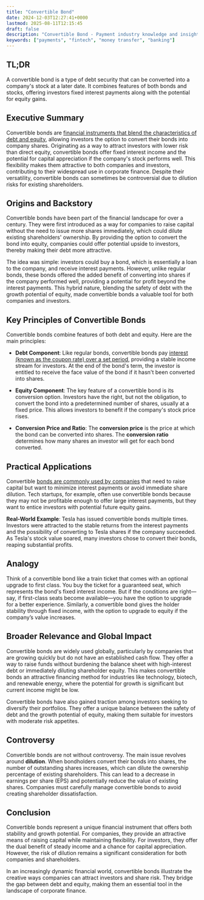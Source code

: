 ```yaml
---
title: "Convertible Bond"
date: 2024-12-03T12:27:41+0000
lastmod: 2025-08-11T12:15:45
draft: false
description: "Convertible Bond - Payment industry knowledge and insights"
keywords: ["payments", "fintech", "money transfer", "banking"]
---
```


## TL;DR

A convertible bond is a type of debt security that can be converted into a company's stock at a later date. It combines features of both bonds and stocks, offering investors fixed interest payments along with the potential for equity gains.

## Executive Summary

Convertible bonds are [financial instruments that blend the characteristics of debt and equity](https://faisalkhanllc.xyz/resources/payments-wiki/r/real-world-assets-rwa/), allowing investors the option to convert their bonds into company shares. Originating as a way to attract investors with lower risk than direct equity, convertible bonds offer fixed interest income and the potential for capital appreciation if the company's stock performs well. This flexibility makes them attractive to both companies and investors, contributing to their widespread use in corporate finance. Despite their versatility, convertible bonds can sometimes be controversial due to dilution risks for existing shareholders.

## Origins and Backstory

Convertible bonds have been part of the financial landscape for over a century. They were first introduced as a way for companies to raise capital without the need to issue more shares immediately, which could dilute existing shareholders' ownership. By providing the option to convert the bond into equity, companies could offer potential upside to investors, thereby making their debt more attractive.

The idea was simple: investors could buy a bond, which is essentially a loan to the company, and receive interest payments. However, unlike regular bonds, these bonds offered the added benefit of converting into shares if the company performed well, providing a potential for profit beyond the interest payments. This hybrid nature, blending the safety of debt with the growth potential of equity, made convertible bonds a valuable tool for both companies and investors.

## Key Principles of Convertible Bonds

Convertible bonds combine features of both debt and equity. Here are the main principles:

- **Debt Component**: Like regular bonds, convertible bonds pay [interest (known as the coupon rate) over a set period](https://faisalkhanllc.xyz/resources/payments-wiki/i/interest/interest-rates/), providing a stable income stream for investors. At the end of the bond's term, the investor is entitled to receive the face value of the bond if it hasn't been converted into shares.

- **Equity Component**: The key feature of a convertible bond is its conversion option. Investors have the right, but not the obligation, to convert the bond into a predetermined number of shares, usually at a fixed price. This allows investors to benefit if the company's stock price rises.

- **Conversion Price and Ratio**: The **conversion price** is the price at which the bond can be converted into shares. The **conversion ratio** determines how many shares an investor will get for each bond converted.

## Practical Applications

Convertible [bonds are commonly used by companies](https://faisalkhanllc.xyz/resources/payments-wiki/b/bonds/) that need to raise capital but want to minimize interest payments or avoid immediate share dilution. Tech startups, for example, often use convertible bonds because they may not be profitable enough to offer large interest payments, but they want to entice investors with potential future equity gains.

**Real-World Example**: Tesla has issued convertible bonds multiple times. Investors were attracted to the stable returns from the interest payments and the possibility of converting to Tesla shares if the company succeeded. As Tesla's stock value soared, many investors chose to convert their bonds, reaping substantial profits.

## Analogy

Think of a convertible bond like a train ticket that comes with an optional upgrade to first class. You buy the ticket for a guaranteed seat, which represents the bond's fixed interest income. But if the conditions are right—say, if first-class seats become available—you have the option to upgrade for a better experience. Similarly, a convertible bond gives the holder stability through fixed income, with the option to upgrade to equity if the company’s value increases.

## Broader Relevance and Global Impact

Convertible bonds are widely used globally, particularly by companies that are growing quickly but do not have an established cash flow. They offer a way to raise funds without burdening the balance sheet with high-interest debt or immediately diluting shareholder equity. This makes convertible bonds an attractive financing method for industries like technology, biotech, and renewable energy, where the potential for growth is significant but current income might be low.

Convertible bonds have also gained traction among investors seeking to diversify their portfolios. They offer a unique balance between the safety of debt and the growth potential of equity, making them suitable for investors with moderate risk appetites.

## Controversy

Convertible bonds are not without controversy. The main issue revolves around **dilution**. When bondholders convert their bonds into shares, the number of outstanding shares increases, which can dilute the ownership percentage of existing shareholders. This can lead to a decrease in earnings per share (EPS) and potentially reduce the value of existing shares. Companies must carefully manage convertible bonds to avoid creating shareholder dissatisfaction.

## Conclusion

Convertible bonds represent a unique financial instrument that offers both stability and growth potential. For companies, they provide an attractive means of raising capital while maintaining flexibility. For investors, they offer the dual benefit of steady income and a chance for capital appreciation. However, the risk of dilution remains a significant consideration for both companies and shareholders.

In an increasingly dynamic financial world, convertible bonds illustrate the creative ways companies can attract investors and share risk. They bridge the gap between debt and equity, making them an essential tool in the landscape of corporate finance.